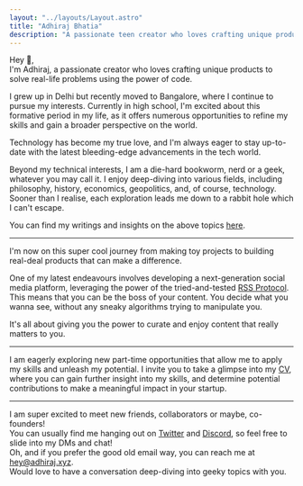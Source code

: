 ```yaml
---
layout: "../layouts/Layout.astro"
title: "Adhiraj Bhatia"
description: "A passionate teen creator who loves crafting unique products to solve real-life problems using the power of code."
---
```


Hey 👋,  
I'm Adhiraj, a passionate creator who loves crafting unique products to solve real-life problems using the power of code.

I grew up in Delhi but recently moved to Bangalore, where I continue to pursue my interests. Currently in high school, I'm excited about this formative period in my life, as it offers numerous opportunities to refine my skills and gain a broader perspective on the world.

Technology has become my true love, and I'm always eager to stay up-to-date with the latest bleeding-edge advancements in the tech world.

Beyond my technical interests, I am a die-hard bookworm, nerd or a geek, whatever you may call it. I enjoy deep-diving into various fields, including philosophy, history, economics, geopolitics, and, of course, technology. Sooner than I realise, each exploration leads me down to a rabbit hole which I can't escape.

You can find my writings and insights on the above topics [here](/posts).

---

I'm now on this super cool journey from making toy projects to building real-deal products that can make a difference.

One of my latest endeavours involves developing a next-generation social media platform, leveraging the power of the tried-and-tested [RSS Protocol](https://en.wikipedia.org/wiki/RSS).  
This means that you can be the boss of your content. You decide what you wanna see, without any sneaky algorithms trying to manipulate you.

It's all about giving you the power to curate and enjoy content that really matters to you.

---

I am eagerly exploring new part-time opportunities that allow me to apply my skills and unleash my potential. I invite you to take a glimpse into my [CV](https://read.cv/adhirajb1109), where you can gain further insight into my skills, and determine potential contributions to make a meaningful impact in your startup.

---

I am super excited to meet new friends, collaborators or maybe, co-founders!  
You can usually find me hanging out on [Twitter](https://twitter.com/adhirajb1109) and [Discord](https://discord.com/users/876685465183473675), so feel free to slide into my DMs and chat!  
Oh, and if you prefer the good old email way, you can reach me at [hey@adhiraj.xyz](hey@adhiraj.xyz).  
Would love to have a conversation deep-diving into geeky topics with you.